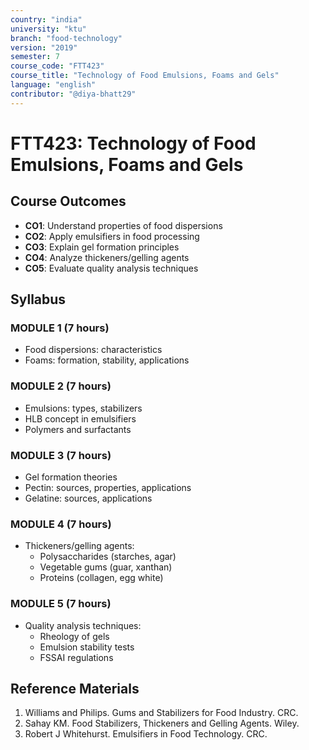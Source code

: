 ```yaml
---
country: "india"
university: "ktu"
branch: "food-technology"
version: "2019"
semester: 7
course_code: "FTT423"
course_title: "Technology of Food Emulsions, Foams and Gels"
language: "english"
contributor: "@diya-bhatt29"
---
```


# FTT423: Technology of Food Emulsions, Foams and Gels

## Course Outcomes
- **CO1**: Understand properties of food dispersions
- **CO2**: Apply emulsifiers in food processing
- **CO3**: Explain gel formation principles
- **CO4**: Analyze thickeners/gelling agents
- **CO5**: Evaluate quality analysis techniques

## Syllabus
### MODULE 1 (7 hours)
- Food dispersions: characteristics
- Foams: formation, stability, applications

### MODULE 2 (7 hours)
- Emulsions: types, stabilizers
- HLB concept in emulsifiers
- Polymers and surfactants

### MODULE 3 (7 hours)
- Gel formation theories
- Pectin: sources, properties, applications
- Gelatine: sources, applications

### MODULE 4 (7 hours)
- Thickeners/gelling agents:
  - Polysaccharides (starches, agar)
  - Vegetable gums (guar, xanthan)
  - Proteins (collagen, egg white)

### MODULE 5 (7 hours)
- Quality analysis techniques:
  - Rheology of gels
  - Emulsion stability tests
  - FSSAI regulations

## Reference Materials
1. Williams and Philips. Gums and Stabilizers for Food Industry. CRC.
2. Sahay KM. Food Stabilizers, Thickeners and Gelling Agents. Wiley.
3. Robert J Whitehurst. Emulsifiers in Food Technology. CRC.
